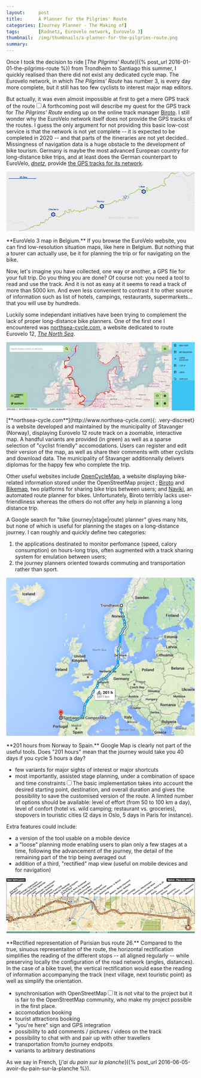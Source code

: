 ```yaml
---
layout:     post
title:      A Planner for the Pilgrims' Route
categories: [Journey Planner - The Making of]
tags:       [Radnetz, Eurovelo network, Eurovelo 3]
thumbnail:  /img/thumbnails/a-planner-for-the-pilgrims-route.png
summary:    
---
```


Once I took the decision to ride [*The Pilgrims' Route*]({% post_url 2016-01-01-the-pilgrims-route %}) from Trondheim to Santiago this summer, I quickly realised than there did not exist any dedicated cycle map. The Eurovelo network, in which *The Pilgrims' Route* has number 3, is every day more complete, but it still has too few cyclists to interest major map editors.

But actually, it was even almost impossible at first to get a mere GPS track of the route<label for="sn-data-quest" class="sidenote-number"></label><input type="checkbox" id="sn-data-quest"/><span class='sidenote'>A forthcoming post will describe my quest for the GPS track for *The Pilgrims' Route* ending up on the online track manager [Biroto](). I still wonder why the EuroVelo network itself does not provide the GPS tracks of the routes. I guess the only argument for not providing this basic low-cost service is that the network is not yet complete -- it is expected to be completed in 2020 -- and that parts of the itineraries are not yet decided.</span>. Missingness of navigation data is a huge obstacle to the development of bike tourism. Germany is maybe the most advanced European country for long-distance bike trips, and at least does the German counterpart to EuroVelo, [*dnetz*](radnetz-deutschland), provide [the GPS tracks for its network]().

<div>
  <a href="http://www.eurovelo.com/en/eurovelos/eurovelo-3/countries/belgium"><img src="/img/2016-06-06-ev3-belgium.png"></a>
  <p class='legend' markdown='1'>**EuroVelo 3 map in Belgium.** If you browse the EuroVelo website, you can find low-resolution situation maps, like here in Belgium. But nothing that a tourer can actually use, be it for planning the trip or for navigating on the bike.</p>
</div>

Now, let's imagine you have collected, one way or another, a GPS file for your full trip. Do you thing you are done? Of course not: you need a tool to read and use the track. And it is not as easy at it seems to read a track of more than 5000 km. And even less convenient to contrast it to other source of information such as list of hotels, campings, restaurants, supermarkets... that you will use by hundreds.

Luckily some independant initiatives have been trying to complement the lack of proper long-distance bike planners. One of the first one I encountered was  [northsea-cycle.com](http://www.northsea-cycle.com), a website dedicated to route Eurovelo 12, [*The North Sea*](http://www.eurovelo.com/en/eurovelos/eurovelo-12).

<div class="wide">
	<a href="http://www.northsea-cycle.com"><img class='screenshot' src="/img/screenshots/2016-04-07-www-northsea-cycle-com.jpg"/></a>
    <p class='legend full-width' markdown='1'>[**northsea-cycle.com**](http://www.northsea-cycle.com){: .very-discreet} is a website developed and maintained by the municipality of Stavanger (Norway), displaying Eurovelo 12 route track on a zoomable, interactive map. A handful variants are provided (in green) as well as a sparse selection of "cyclist friendly" accomodations. Users can register and edit their version of the map, as well as share their comments with other cyclists and download data. The municipality of Stavanger additionnally delivers diplomas for the happy few who complete the trip.</p>
</div>

Other useful websites include [OpenCycleMap](http://www.opencyclemap.org), a website displaying bike-related information stored under the OpenStreetMap project ; [Biroto](http://www.biroto.eu/en) and [Bikemap](https://www.bikemap.net), two platforms for sharing bike trips between users; and [Naviki](https://www.naviki.org), an automated route planner for bikes. Unfortunately, Biroto terribly lacks user-friendliness whereas the others do not offer any help in planning a long distance trip.

<aside class='remark'>A Google search for "bike (journey|stage|route) planner" gives many hits, but none of which is useful for planning the stages on a long-distance journey. I can roughly and quickly define two categories:<ol><li>the applications destinated to monitor perfomance (speed, calory consumption) on hours-long trips, often augmented with a track sharing system for emulation between users;</li><li>the journey planners oriented towards commuting and transportation rather than sport.</li></ol></aside>

<div>
	<img src="/img/screenshots/2016-06-06-google-trondheim-santiago.png">
	<p class='legend' markdown='1'>**201 hours from Norway to Spain.** Google Map is clearly not part of the useful tools. Does "201 hours" mean that the journey would take you 40 days if you cycle 5 hours a day?</p>
</div>
<!-- Google screenshot: ... what does it make as regular biking days?  Who care about it takes ... hours between ... and ...? How many *days* of regular cycling does it take? Real world questions look like this: If I have only 20 days between Hamburg and Paris, can I afford 2 days in Maastricht?

Of course the answer depend on the person asking the question. Some people do travel light and can do 200 km a day on their racing bike while some others do love wandering around, stopping at castles, tasting wine, collecting treasure and hardly do 60 km. But both face the same problems: eating, sleeping, passing by or stopping at interesting places.-->

In other words, I cannot find the tool I would like to prepare [my 4-months trip]({% post_url 2016-01-01-the-pilgrims-route %}) is missing, and I cannot believe either that I am the only one to feel that way. That is why I am decided to build this tool myself. I will start with *The Pilgrims' Route* itself, and will try to enrich the bare GPS track with relevant data. Only afterwards will I consider additionnal marked routes.

Here are the basic features I would like to implement:

- access to the whole track on a zoomable, interactive map, without password
- ability to download the whole GPS track in a wide range of formats
- seamless alternation between 2 views: classical map view ; journey-planner view
- display of basic information<label for="sn-basic-info" class="sidenote-number"></label><input type="checkbox" id="sn-basic-info"/><span class='sidenote'>The display of this information should not overload the map and change at different zoom levels. A clear hierarchy should exist between elements. Undesired information should be hideable.</span>: restaurants ; hotels, campings and shelters ; touristic attractions ; bike shops and workshops
<!-- Rome2Rio as an exemple -->
- few variants for major sights of interest or major shortcuts
- most importantly, assisted stage planning, under a combination of space and time constraints<label for="sn-stage-plan" class="sidenote-number"></label><input type="checkbox" id="sn-stage-plan"/><span class='sidenote'>The basic implementation takes into account the desired starting point, destination, and overall duration and gives the possibility to save the customised version of the route. A limited number of options should be available: level of effort (from 50 to 100 km a day), level of confort (hotel vs. wild camping; restaurant vs. groceries), stopovers in touristic cities (2 days in Oslo, 5 days in Paris for instance).</span>

Extra features could include:

- a version of the tool usable on a mobile device
- a "loose" planning mode enabling users to plan only a few stages at a time, following the advancement of the journey, the detail of the remaining part of the trip being averaged out
- addition of a third, "rectified" map view (useful on mobile devices and for navigation)

<div class='wide'>
	<img src="/img/2016-06-06-26.png">
	<p class='legend' markdown='1'>**Rectified representation of Parisian bus route 26.** Compared to the true, sinuous representaiton of the route, the horizontal rectification simplifies the reading of the different stops -- all aligned regularly -- while preserving locally the configuration of the road network (angles, distances). In the case of a bike travel, the vertical rectification would ease the reading of information accompanying the track (next village, next touristic point) as well as simplify the orientation.</p>
</div>

- synchronisation with OpenStreetMap<label for="sn-synchro" class="sidenote-number"></label><input type="checkbox" id="sn-synchro"/><span class='sidenote'>It is not vital to the project but it is fair to the OpenStreetMap community, who make my project possible in the first place.</span>
- accomodation booking
- tourist attractions booking
- "you're here" sign and GPS integration
- possibility to add comments / pictures / videos on the track
- possibility to chat with and pair up with other travellers
- transportation from/to journey endpoits
- variants to arbitrary destinations

As we say in French, [*j'ai du pain sur la planche*]({% post_url 2016-06-05-avoir-du-pain-sur-la-planche %}).